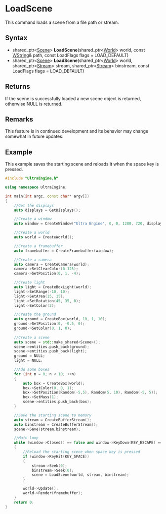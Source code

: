 # LoadScene

This command loads a scene from a file path or stream.

## Syntax

- shared_ptr<[Scene](Scene.md)> **LoadScene**(shared_ptr<[World](World.md)> world, const [WString](WString.md)& path, const LoadFlags flags = LOAD_DEFAULT)
- shared_ptr<[Scene](Scene.md)> **LoadScene**(shared_ptr<[World](World.md)> world, shared_ptr<[Stream](Stream.md)> stream, shared_ptr<[Stream](Stream.md)> binstream, const LoadFlags flags = LOAD_DEFAULT)

## Returns

If the scene is successfully loaded a new scene object is returned, otherwise NULL is returned.

## Remarks

This feature is in continued development and its behavior may change somewhat in future updates.

## Example

This example saves the starting scene and reloads it when the space key is pressed.

```c++
#include "UltraEngine.h"

using namespace UltraEngine;

int main(int argc, const char* argv[])
{
    //Get the displays
    auto displays = GetDisplays();

    //Create a window
    auto window = CreateWindow("Ultra Engine", 0, 0, 1280, 720, displays[0], WINDOW_CENTER | WINDOW_TITLEBAR);

    //Create a world
    auto world = CreateWorld();

    //Create a framebuffer
    auto framebuffer = CreateFramebuffer(window);

    //Create a camera    
    auto camera = CreateCamera(world);
    camera->SetClearColor(0.125);
    camera->SetPosition(0, 1, -4);

    //Create light
    auto light = CreateBoxLight(world);
    light->SetRange(-10, 10);
    light->SetArea(15, 15);
    light->SetRotation(45, 35, 0);
    light->SetColor(2);

    //Create the ground
    auto ground = CreateBox(world, 10, 1, 10);
    ground->SetPosition(0, -0.5, 0);
    ground->SetColor(0, 1, 0);
    
    //Create a scene
    auto scene = std::make_shared<Scene>();
    scene->entities.push_back(ground);
    scene->entities.push_back(light);
    ground = NULL;
    light = NULL;

    //Add some boxes
    for (int n = 0; n < 10; ++n)
    {
        auto box = CreateBox(world);
        box->SetColor(0, 0, 1);
        box->SetPosition(Random(-5,5), Random(5, 10), Random(-5, 5));
        box->SetMass(1);
        scene->entities.push_back(box);
    }

    //Save the starting scene to memory
    auto stream = CreateBufferStream();
    auto binstream = CreateBufferStream();
    scene->Save(stream,binstream);

    //Main loop
    while (window->Closed() == false and window->KeyDown(KEY_ESCAPE) == false)
    {
        //Reload the starting scene when space key is pressed
        if (window->KeyHit(KEY_SPACE))
        {
            stream->Seek(0);
            binstream->Seek(0);
            scene = LoadScene(world, stream, binstream);
        }

        world->Update();
        world->Render(framebuffer);
    }
    return 0;
}
```
